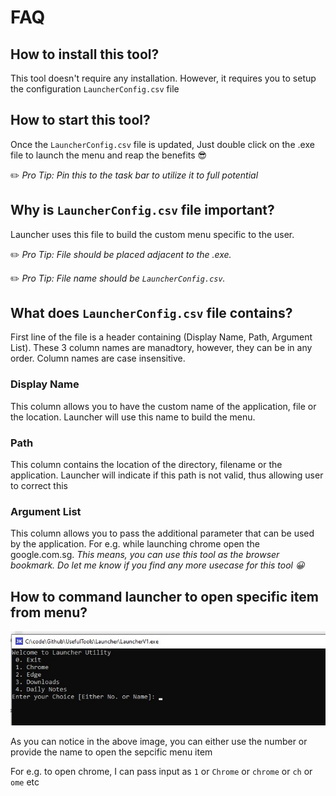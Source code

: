 # FAQ

## How to install this tool?

This tool doesn't require any installation. However, it requires you to setup the configuration `LauncherConfig.csv` file

## How to start this tool?

Once the `LauncherConfig.csv` file is updated, Just double click on the .exe file to launch the menu and reap the benefits 😎

✏️ *Pro Tip: Pin this to the task bar to utilize it to full potential*

## Why is `LauncherConfig.csv` file important?

Launcher uses this file to build the custom menu specific to the user.

✏️ *Pro Tip: File should be placed adjacent to the .exe.*

✏️ *Pro Tip: File name should be `LauncherConfig.csv`.*

## What does `LauncherConfig.csv` file contains?

First line of the file is a header containing (Display Name, Path, Argument List). These 3 column names are manadtory, however, they can be in any order. Column names are case insensitive.

### Display Name

This column allows you to have the custom name of the application, file or the location. Launcher will use this name to build the menu.

### Path

This column contains the location of the directory, filename or the application. Launcher will indicate if this path is not valid, thus allowing user to correct this

### Argument List

This column allows you to pass the additional parameter that can be used by the application. For e.g. while launching chrome open the google.com.sg. *This means, you can use this tool as the browser bookmark. Do let me know if you find any more usecase for this tool 😀*

## How to command launcher to open specific item from menu?

![Launcher Menu](../Images/LauncherMenu.jpg)

As you can notice in the above image, you can either use the number or provide the name to open the sepcific menu item

For e.g. to open chrome, I can pass input as `1` or `Chrome` or `chrome` or `ch` or `ome` etc
